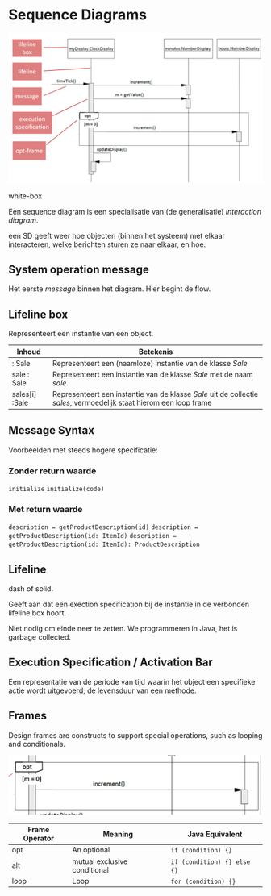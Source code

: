 # Sequence Diagrams

![](assets/digital-clock-example.png)

white-box

Een sequence diagram is een specialisatie van (de generalisatie) _interaction diagram_. 

een SD geeft weer hoe objecten (binnen het systeem) met elkaar interacteren, welke berichten sturen ze naar elkaar, en
hoe.

## System operation message
Het eerste _message_ binnen het diagram. Hier begint de flow.

## Lifeline box
Representeert een instantie van een object.

| Inhoud         | Betekenis                                                                                                           |
|----------------|---------------------------------------------------------------------------------------------------------------------|
| : Sale         | Representeert een (naamloze) instantie van de klasse _Sale_                                                         |
| sale : Sale    | Representeert een instantie van de klasse _Sale_ met de naam _sale_                                                 |
| sales[i] :Sale | Representeert een instantie van de klasse _Sale_ uit de collectie _sales_, vermoedelijk staat hierom een loop frame |

## Message Syntax

Voorbeelden met steeds hogere specificatie:

### Zonder return waarde
`initialize`
`initialize(code)`  

### Met return waarde
`description = getProductDescription(id)`
`description = getProductDescription(id: ItemId)`
`description = getProductDescription(id: ItemId): ProductDescription`

## Lifeline
dash of solid.

Geeft aan dat een exection specification bij de instantie in de verbonden lifeline box hoort.

Niet nodig om einde neer te zetten. We programmeren in Java, het is garbage collected.


## Execution Specification / Activation Bar
Een representatie van de periode van tijd waarin het object een specifieke actie wordt uitgevoerd, de levensduur
van een methode.

## Frames
Design frames are constructs to support special operations, such as looping and conditionals.

![](assets/design-frame-example.png)

| Frame Operator | Meaning                      | Java Equivalent             |
|----------------|------------------------------|-----------------------------|
| opt            | An optional                  | `if (condition) {}`         |
| alt            | mutual exclusive conditional | `if (condition) {} else {}` |
| loop           | Loop                         | `for (condition) {}`        |